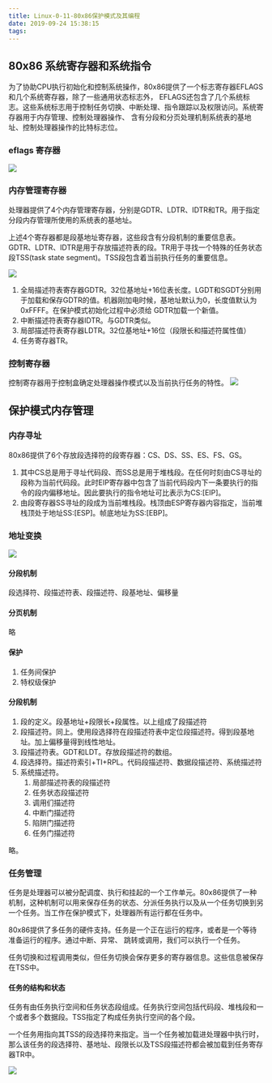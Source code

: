 ```yaml
---
title: Linux-0-11-80x86保护模式及其编程
date: 2019-09-24 15:38:15
tags:
---
```


## 80x86 系统寄存器和系统指令

为了协助CPU执行初始化和控制系统操作，80x86提供了一个标志寄存器EFLAGS和几个系统寄存器，除了一些通用状态标志外，
EFLAGS还包含了几个系统标志。这些系统标志用于控制任务切换、中断处理、指令跟踪以及权限访问。系统寄存器用于内存管理、控制处理器操作、
含有分段和分页处理机制系统表的基地址、控制处理器操作的比特标志位。

### eflags 寄存器

![](https://github.com/xdushepherd91/xdushepherd91.github.io/master/elfags.png)

### 内存管理寄存器

处理器提供了4个内存管理寄存器，分别是GDTR、LDTR、IDTR和TR。用于指定分段内存管理所使用的系统表的基地址。

上述4个寄存器都是段基地址寄存器，这些段含有分段机制的重要信息表。GDTR、LDTR、IDTR是用于存放描述符表的段。TR用于寻找一个特殊的任务状态段TSS(task state segment)。TSS段包含着当前执行任务的重要信息。

![](https://github.com/xdushepherd91/xdushepherd91.github.io/master/sys-mm-register.png)

1. 全局描述符表寄存器GDTR。32位基地址+16位表长度。LGDT和SGDT分别用于加载和保存GDTR的值。机器刚加电时候，基地址默认为0，长度值默认为0xFFFF。在保护模式初始化过程中必须给 GDTR加载一个新值。
2. 中断描述符表寄存器IDTR。与GDTR类似。
3. 局部描述符表寄存器LDTR。32位基地址+16位（段限长和描述符属性值）
4. 任务寄存器TR。


### 控制寄存器

控制寄存器用于控制盒确定处理器操作模式以及当前执行任务的特性。
![](https://github.com/xdushepherd91/xdushepherd91.github.io/master/cr.png)


## 保护模式内存管理

### 内存寻址
80x86提供了6个存放段选择符的段寄存器：CS、DS、SS、ES、FS、GS。
1. 其中CS总是用于寻址代码段、而SS总是用于堆栈段。在任何时刻由CS寻址的段称为当前代码段。此时EIP寄存器中包含了当前代码段内下一条要执行的指令的段内偏移地址。因此要执行的指令地址可比表示为CS:[EIP]。
2. 由段寄存器SS寻址的段成为当前堆栈段。栈顶由ESP寄存器内容指定，当前堆栈顶处于地址SS:[ESP]。帧底地址为SS:[EBP]。

### 地址变换

![](https://github.com/xdushepherd91/xdushepherd91.github.io/master/segment.png)

#### 分段机制

段选择符、段描述符表、段描述符、段基地址、偏移量

#### 分页机制

略

#### 保护

1. 任务间保护
2. 特权级保护

#### 分段机制

1. 段的定义。段基地址+段限长+段属性。以上组成了段描述符
2. 段描述符。同上。使用段选择符在段描述符表中定位段描述符。得到段基地址。加上偏移量得到线性地址。
3. 段描述符表。GDT和LDT。存放段描述符的数组。
4. 段选择符。描述符索引+TI+RPL。代码段描述符、数据段描述符、系统描述符
5. 系统描述符。
   1. 局部描述符表的段描述符
   2. 任务状态段描述符
   3. 调用们描述符
   4. 中断门描述符
   5. 陷阱门描述符
   6. 任务门描述符

略。

### 任务管理

任务是处理器可以被分配调度、执行和挂起的一个工作单元。80x86提供了一种机制，这种机制可以用来保存任务的状态、分派任务执行以及从一个任务切换到另一个任务。当工作在保护模式下，处理器所有运行都在任务中。

80x86提供了多任务的硬件支持。任务是一个正在运行的程序，或者是一个等待准备运行的程序。通过中断、异常、 跳转或调用，我们可以执行一个任务。

任务切换和过程调用类似，但任务切换会保存更多的寄存器信息。这些信息被保存在TSS中。

#### 任务的结构和状态

任务有由任务执行空间和任务状态段组成。任务执行空间包括代码段、堆栈段和一个或者多个数据段。TSS指定了构成任务执行空间的各个段。

一个任务用指向其TSS的段选择符来指定。当一个任务被加载进处理器中执行时，那么该任务的段选择符、基地址、段限长以及TSS段描述符都会被加载到任务寄存器TR中。

![](https://github.com/xdushepherd91/xdushepherd91.github.io/master/tss.png)


























